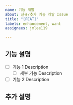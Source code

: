 ```yaml
---
name: 기능 개발
about: 신규/추가 기능 개발 Issue
title: "[FEAT]"
labels: enhancement, want
assignees: jmlee119

---
```


<!-- Assigness는 본인을 넣고, 연관 있는 다른 개발자를 추가합니다.-->
## 기능 설명

- [ ] 기능 1 Description
  - [ ] 세부 기능 Description

- [ ] 기능 2 Description
 
## 추가 설명
